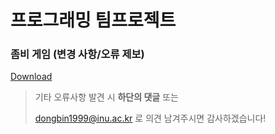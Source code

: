 # 프로그래밍 팀프로젝트

### 좀비 게임 (변경 사항/오류 제보)

[Download](https://github.com/dongbin1999/Programming-TeamProject)

> 기타 오류사항 발견 시 __하단의 댓글__ 또는
>
> <dongbin1999@inu.ac.kr> 로 의견 남겨주시면 감사하겠습니다!